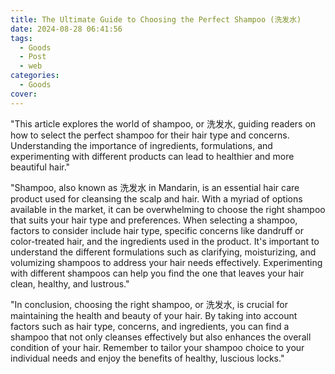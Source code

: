 ```yaml
---
title: The Ultimate Guide to Choosing the Perfect Shampoo (洗发水)
date: 2024-08-28 06:41:56
tags:
  - Goods
  - Post
  - web
categories:
  - Goods
cover: 
---
```


"This article explores the world of shampoo, or 洗发水, guiding readers on how to select the perfect shampoo for their hair type and concerns. Understanding the importance of ingredients, formulations, and experimenting with different products can lead to healthier and more beautiful hair."

"Shampoo, also known as 洗发水 in Mandarin, is an essential hair care product used for cleansing the scalp and hair. With a myriad of options available in the market, it can be overwhelming to choose the right shampoo that suits your hair type and preferences. When selecting a shampoo, factors to consider include hair type, specific concerns like dandruff or color-treated hair, and the ingredients used in the product. It's important to understand the different formulations such as clarifying, moisturizing, and volumizing shampoos to address your hair needs effectively. Experimenting with different shampoos can help you find the one that leaves your hair clean, healthy, and lustrous."

"In conclusion, choosing the right shampoo, or 洗发水, is crucial for maintaining the health and beauty of your hair. By taking into account factors such as hair type, concerns, and ingredients, you can find a shampoo that not only cleanses effectively but also enhances the overall condition of your hair. Remember to tailor your shampoo choice to your individual needs and enjoy the benefits of healthy, luscious locks."
